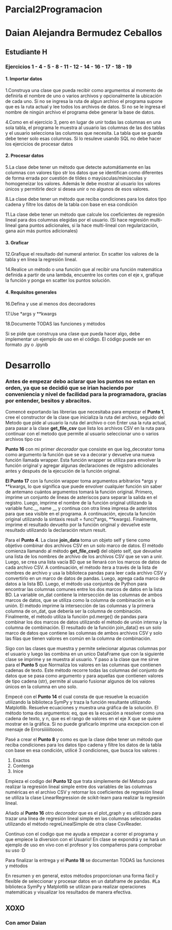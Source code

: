# Parcial2Programacion


# Daian Alejandra Bermudez Ceballos
## Estudiante H
### Ejercicios 1 - 4 - 5 - 8 - 11 - 12 - 14 - 16 - 17 - 18 - 19

#### 1. Importar datos
1.Construya una clase que pueda recibir como argumentos al momento de definirla
el nombre de uno o varios archivos y opcionalmente la ubicación de cada uno. Si no se
ingresa la ruta de algun archivo el programa supone que es la ruta actual y lee todos los archivos de datos. Si no se le ingresa el nombre de ningún archivo el programa debe
generar la base de datos.

4.Como en el ejercicio 3, pero en lugar de unir todas las columnas en una sola tabla, el
programa le muestra al usuario las columnas de las dos tablas y el usuario selecciona
las columnas que necesita. La tabla que se guarda debe tener solo esas columnas. Si lo
resuleve usando SQL no debe hacer los ejercicios de procesar datos

#### 2. Procesar datos
5.La clase debe tener un método que detecte automátiamente en las columnas con valores
tipo str los datos que se identifican como diferentes de forma errada por cuestión de
tildes o mayúsculas/minúsculas y homogeneizar los valores. Además le debe mostrar al
usuario los valores únicos y permitirle decir si desea unir o no algunos de esos valores.

8.La clase debe tener un método que reciba condiciones para los datos tipo cadena y filtre
los datos de la tabla con base en esa condición

11.La clase debe tener un método que calcule los coeficientes de regresión lineal para dos
columnas elegidas por el usuario. (Si hace regresión multi-lineal gana puntos adicionales,
si la hace multi-lineal con regularización, gana aún más puntos adicionales)

#### 3. Graficar
12.Grafique el resultado del numeral anterior. En scatter los valores de la tabla y en línea
la regresión lineal.


14.Realice un método o una función que al recibir una función matemática definida a
partir de una lambda, encuentre los cortes con el eje x, grafique la función y ponga en
scatter los puntos solución.

#### 4. Requisitos generales
16.Defina y use al menos dos decoradores

17.Use *args y **kwargs

18.Documente TODAS las funciones y métodos

Si se pide que construya una clase que pueda hacer algo, debe implementar un ejemplo de
uso en el código.
El código puede ser en formato .py o .ipynb


# Desarrollo

### Antes de empezar debo aclarar que los puntos no estan en orden, ya que se decidió que se irian haciendo por conveniencia y nivel de facilidad para la programadora, gracias por entender, besitos y abracitos.

Comencé exportando las librerias que necesitaba para empezar el **Punto 1**, cree el constructor de la clase que inicializa la ruta del archivo, seguido del Metodo  que pide al usuario la ruta del archivo o con Enter usa la ruta actual, para pasar a la clase **get_file_csv** que lista los archivos CSV en la ruta para continuar con el metodo que permite al usuario seleccionar uno o varios archivos tipo csv 

**Punto 16** con mi primer *decorador* que consiste en que log_decorator toma como argumento la función que se va a decorar y devuelve una nueva función llamada wrapper. Esta función wrapper se utiliza para envolver la función original y agregar algunas declaraciones de registro adicionales antes y después de la ejecución de la función original.

**El Punto 17** con la función wrapper toma argumentos arbitrarios *args y **kwargs, lo que significa que puede envolver cualquier función sin saber de antemano cuántos argumentos tomará la función original. Primero, imprime un conjunto de líneas de asteriscos para separar la salida en el registro. Luego, imprime el nombre de la función original utilizando la variable func.__ name __ y continua con otra linea impresa de asteristos para que sea visible en el programa. A continuación, ejecuta la función original utilizando la sintaxis result = func(*args, **kwargs). Finalmente, imprime el resultado devuelto por la función original y devuelve este resultado utilizando la declaración return result.

Para el **Punto 4**. La clase **join_data** toma un objeto self y tiene como objetivo combinar dos archivos CSV en un solo marco de datos.
El método comienza llamando al método **get_file_csv()** del objeto self, que devuelve una lista de los nombres de archivo de los archivos CSV que se van a unir. Luego, se crea una lista vacía BD que se llenará con los marcos de datos de cada archivo CSV.
A continuación, el método itera a través de la lista de nombres de archivo y usa la biblioteca pandas para leer cada archivo CSV y convertirlo en un marco de datos de pandas. Luego, agrega cada marco de datos a la lista BD.
Luego, el método usa conjuntos de Python para encontrar las columnas comunes entre los dos marcos de datos en la lista BD. La variable on_dat contiene la intersección de las columnas de ambos marcos de datos, que se utiliza como la columna de combinación en la unión.
El método imprime la intersección de las columnas y la primera columna de on_dat, que debería ser la columna de combinación. Finalmente, el método utiliza la función pd.merge() de pandas para combinar los dos marcos de datos utilizando el método de unión interna y la columna de combinación.
El resultado de la función join_data() es un solo marco de datos que contiene las columnas de ambos archivos CSV y solo las filas que tienen valores en común en la columna de combinación.

Sigo con las clases que muestra y permite selecionar algunas columnas por el usuario y luego las combina en un unico DataFrame que con la siguiente clase se imprime y se muestra al usuario.
Y paso a la clase que me sirve para el **Punto 5** que Normaliza los valores en las columnas que contienen cadenas de texto.
Este método recorre todas las columnas del conjunto de datos que se pasa como argumento y para aquellas que contienen valores de tipo cadena (str), 
permite al usuario fusionar algunos de los valores únicos en la columna en uno solo.

Empecé con el **Punto 14** el cual consta de  que resuelve la ecuación utilizando la biblioteca SymPy y traza la función resultante utilizando Matplotlib.
Resuelve ecuaciones y muestra una gráfica de la solución.
El método toma dos argumentos: eq, que es la ecuación a resolver como una cadena de texto, y n, que es el rango de valores en el eje X que se quiere mostrar en la gráfica. Si no puede graficarlo imprime una excepcion con el mensaje de Errorsiiiiiitoooo.

Pasé a crear el **Punto 8** y como es que la clase debe tener un método que reciba condiciones para los datos tipo cadena y filtre
los datos de la tabla con base en esa condición, utilicé 3 condiciones, que busca los valores : 
1. Exactos
2. Contenga
3. Inice 

Empieza el codigo del **Punto 12** que trata simplemente del Metodo para realizar la regresión lineal simple entre dos variables de las columnas numéricas en el archivo CSV y retornar los coeficientes de regresión lineal
se utiliza la clase LinearRegression de scikit-learn para realizar la regresión lineal.

Añado al **Punto 16** otro *decorador* que es el plot_graph y es utilizado para trazar una línea de regresión lineal simple en las columnas seleccionadas utilizando el método regreLinealSimple de otra clase CsvReader.

Continuo con el codigo que me ayuda a empezar a correr el programa y que empiece la diversion con el Usuario! En clase se expondrá y se hará un ejemplo de uso en vivo con el profesor y los compañeros para comprobar su uso :D 

Para finalizar la entrega y el **Punto 18** se documentan TODAS las funciones y métodos

En resumen y en general, estos métodos proporcionan una forma fácil y flexible de seleccionar y procesar datos en un dataframe de pandas. 
#La biblioteca SymPy y Matplotlib se utilizan para realizar operaciones matemáticas y visualizar los resultados de manera efectiva.

## XOXO 
### Con amor Daian




